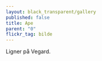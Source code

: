 ```yaml
---
layout: black_transparent/gallery
published: false
title: Ape
parent: "0"
flickr_tag: bilde
---
```


Ligner på Vegard.
